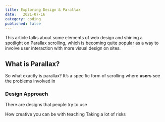 ```yaml
---
title: Exploring Design & Parallax
date:   2021-07-16
category: coding
published: false
---
```


This article talks about some elements of web design and shining a spotlight on Parallax scrolling, which is becoming quite popular as a way to involve user interaction with more visual design on sites.

## What is Parallax?

So what exactly is parallax? It’s a specific form of scrolling where **users** see the problems involved in 

### Design Approach

There are designs that people try to use


How creative you can be with teaching
Taking a lot of risks
